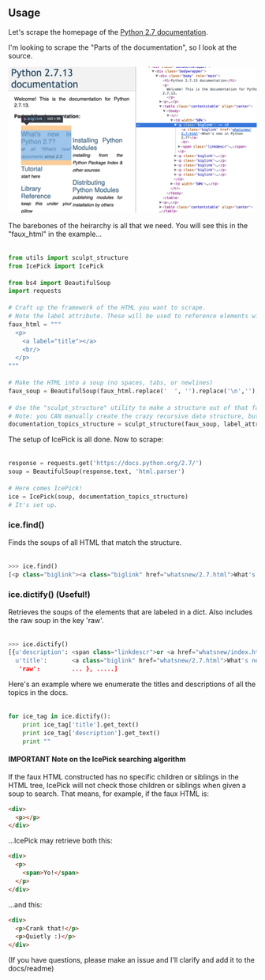 
## Usage

Let's scrape the homepage of the [Python 2.7 documentation](https://docs.python.org/2.7/).

I'm looking to scrape the "Parts of the documentation", so I look at the source.

![docs](https://github.com/jack-michaud/IcePick/blob/master/docs/Python_2_7_13_documentation.png)

The barebones of the heirarchy is all that we need. You will see this in the "faux_html" in the example...

```python

from utils import sculpt_structure
from IcePick import IcePick

from bs4 import BeautifulSoup
import requests

# Craft up the framework of the HTML you want to scrape.  
# Note the label attribute. These will be used to reference elements with IcePick.dictify (used later).
faux_html = """
  <p>
    <a label="title"></a>
    <br/>
  </p>
"""

# Make the HTML into a soup (no spaces, tabs, or newlines)
faux_soup = BeautifulSoup(faux_html.replace('  ', '').replace('\n',''), 'html.parser')

# Use the "sculpt_structure" utility to make a structure out of that faux soup.
# Note: you CAN manually create the crazy recursive data structure, but I made the utility to make it easier.
documentation_topics_structure = sculpt_structure(faux_soup, label_attribute='label')

```
The setup of IcePick is all done. Now to scrape:

```python

response = requests.get('https://docs.python.org/2.7/')
soup = BeautifulSoup(response.text, 'html.parser')

# Here comes IcePick!
ice = IcePick(soup, documentation_topics_structure)
# It's set up.

```
### ice.find()
Finds the soups of all HTML that match the structure. 

```python

>>> ice.find()
[<p class="biglink"><a class="biglink" href="whatsnew/2.7.html">What's new in Python 2.7?</a><br/>\n<span class="linkdescr">or <a href="whatsnew/index.html">all "What's new" documents</a> since 2.0</span></p>, ..... ]

```

### ice.dictify() (Useful!)
Retrieves the soups of the elements that are labeled in a dict. Also includes the raw soup in the key 'raw'.

```python

>>> ice.dictify()
[{u'description': <span class="linkdescr">or <a href="whatsnew/index.html">all "What's new" documents</a> since 2.0</span>,
  u'title':       <a class="biglink" href="whatsnew/2.7.html">What's new in Python 2.7?</a>,
   'raw':         ... }, .....]
```
Here's an example where we enumerate the titles and descriptions of all the topics in the docs.

```python

for ice_tag in ice.dictify():
    print ice_tag['title'].get_text()
    print ice_tag['description'].get_text()
    print ""

```


#### IMPORTANT Note on the IcePick searching algorithm
If the faux HTML constructed has no specific children or siblings in the HTML tree, IcePick will not check those children or siblings when given a soup to search. 
That means, for example, if the faux HTML is:
```html
<div>
  <p></p>
</div>
```
...IcePick may retrieve both this:
```html
<div>
  <p>
    <span>Yo!</span>
  </p>
</div>
```
...and this:
```html
<div>
  <p>Crank that!</p>
  <p>Quietly :)</p>
</div>
```
(If you have questions, please make an issue and I'll clarify and add it to the docs/readme)
